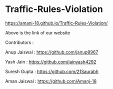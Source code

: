 # Traffic-Rules-Violation
https://amanj-18.github.io/Traffic-Rules-Violation/

Above is the link of our website 

Contributors : 

Anup Jaiswal : https://github.com/janup9967

Yash Jain : https://github.com/jainyash4292

Suresh Gupta : https://github.com/21Saurabh

Aman Jaiswal : https://github.com/Amanj-18
